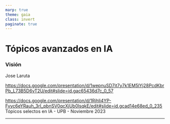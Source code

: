 ```yaml
---
marp: true
theme: gaia
class: invert
paginate: true
---
```


# Tópicos avanzados en IA
### Visión

Jose Laruta

<!-- ![bg right 130%](img/unifranz_logo.png) -->
https://docs.google.com/presentation/d/1wepnuSD7jt7y7k1EM5lYj28PcdKbrPb_L73B5D6vT2U/edit#slide=id.gac65436d7c_0_57

https://docs.google.com/presentation/d/1Rjhli4YP-Fvyc6eYRauh_3rI_pbnSV0qcXjUb0lsqkE/edit#slide=id.gcad14e68ed_0_235
Tópicos selectos en IA - UPB - Noviembre 2023

---
